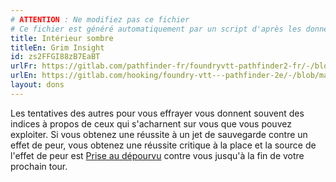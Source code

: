 ```yaml
---
# ATTENTION : Ne modifiez pas ce fichier
# Ce fichier est généré automatiquement par un script d'après les données du module Foundry VTT officiel et de sa traduction
title: Intérieur sombre
titleEn: Grim Insight
id: zs2FFGI88zB7EaBT
urlFr: https://gitlab.com/pathfinder-fr/foundryvtt-pathfinder2-fr/-/blob/master/data/feats/zs2FFGI88zB7EaBT.htm
urlEn: https://gitlab.com/hooking/foundry-vtt---pathfinder-2e/-/blob/master/packs/data/feats.db/grim-insight.json
layout: dons
---
```

Les tentatives des autres pour vous effrayer vous donnent souvent des indices à propos de ceux qui s'acharnent sur vous que vous pouvez exploiter. Si vous obtenez une réussite à un jet de sauvegarde contre un effet de peur, vous obtenez une réussite critique à la place et la source de l'effet de peur est [Prise au dépourvu](../conditions/pris-au-dépourvu.md) contre vous jusqu'à la fin de votre prochain tour.
